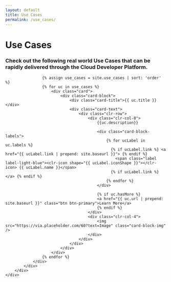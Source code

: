 ```yaml
---
layout: default
title: Use Cases
permalink: /use_cases/
---
```


<div class="third-section">
    <div class="container-fluid">
        <div class="clr-row home-story-section">
            <div class="clr-col-12">
                <div>
                    <h1>Use Cases</h1>
                    <h3>Check out the following real world Use Cases that can be rapidly delivered through the Cloud Developer Platform.</h3>

                    {% assign use_cases = site.use_cases | sort: 'order' %}
                    {% for uc in use_cases %}
                        <div class="card">
                            <div class="card-block">
                                <div class="card-title">{{ uc.title }}</div>
                                <div class="card-text">
                                    <div class="clr-row">
                                        <div class="clr-col-8">
                                            {{uc.description}}
                        
                                            <div class="card-block-labels">
                                                {% for ucLabel in uc.labels %}
                                                  {% if ucLabel.link %} <a href="{{ ucLabel.link | prepend: site.baseurl }}"> {% endif %}
                                                    <span class="label label-light-blue"><clr-icon shape="{{ ucLabel.iconShape }}"></clr-icon> {{ ucLabel.name }}</span>
                                                  {% if ucLabel.link %} </a> {% endif %}
                                                {% endfor %}
                                            </div>
                        
                                            {% if uc.hasMore %}
                                            <a href="{{ uc.url | prepend: site.baseurl }}" class="btn btn-primary">Learn More</a>
                                            {% endif %}
                                        </div>
                                        <div class="clr-col-4">
                                            <img src="https://via.placeholder.com/60?text=Image" class="card-block-img" />
                                        </div>
                                    </div>
                                </div>
                            </div>
                        </div>
                    {% endfor %}
                </div>
            </div>
        </div>
    </div>
</div>
